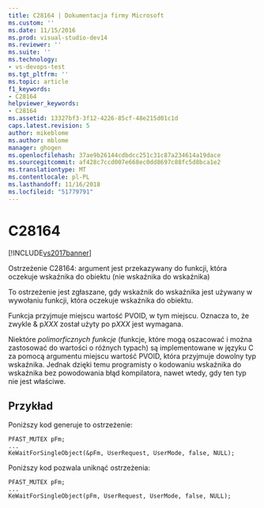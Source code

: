 ```yaml
---
title: C28164 | Dokumentacja firmy Microsoft
ms.custom: ''
ms.date: 11/15/2016
ms.prod: visual-studio-dev14
ms.reviewer: ''
ms.suite: ''
ms.technology:
- vs-devops-test
ms.tgt_pltfrm: ''
ms.topic: article
f1_keywords:
- C28164
helpviewer_keywords:
- C28164
ms.assetid: 13327bf3-3f12-4226-85cf-48e215d01c1d
caps.latest.revision: 5
author: mikeblome
ms.author: mblome
manager: ghogen
ms.openlocfilehash: 37ae9b26144cdbdcc251c31c87a234614a19dace
ms.sourcegitcommit: af428c7ccd007e668ec0dd8697c88fc5d8bca1e2
ms.translationtype: MT
ms.contentlocale: pl-PL
ms.lasthandoff: 11/16/2018
ms.locfileid: "51779791"
---
```

# <a name="c28164"></a>C28164
[!INCLUDE[vs2017banner](../includes/vs2017banner.md)]

Ostrzeżenie C28164: argument jest przekazywany do funkcji, która oczekuje wskaźnika do obiektu (nie wskaźnika do wskaźnika)  
  
 To ostrzeżenie jest zgłaszane, gdy wskaźnik do wskaźnika jest używany w wywołaniu funkcji, która oczekuje wskaźnika do obiektu.  
  
 Funkcja przyjmuje miejscu wartość PVOID, w tym miejscu. Oznacza to, że zwykle & p*XXX* został użyty po p*XXX* jest wymagana.  
  
 Niektóre *polimorficznych funkcje* (funkcje, które mogą oszacować i można zastosować do wartości o różnych typach) są implementowane w języku C za pomocą argumentu miejscu wartość PVOID, która przyjmuje dowolny typ wskaźnika. Jednak dzięki temu programisty o kodowaniu wskaźnika do wskaźnika bez powodowania błąd kompilatora, nawet wtedy, gdy ten typ nie jest właściwe.  
  
## <a name="example"></a>Przykład  
 Poniższy kod generuje to ostrzeżenie:  
  
```  
PFAST_MUTEX pFm;  
...  
KeWaitForSingleObject(&pFm, UserRequest, UserMode, false, NULL);  
```  
  
 Poniższy kod pozwala uniknąć ostrzeżenia:  
  
```  
PFAST_MUTEX pFm;  
...  
KeWaitForSingleObject(pFm, UserRequest, UserMode, false, NULL);  
```




